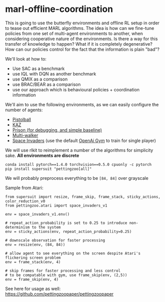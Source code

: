 # marl-offline-coordination

This is going to use the butterfly environments and offline RL setup in order to tease out efficient MARL algorithms. 
The idea is how can we fine-tune policies from one set of multi-agent environments to another, when considering cooperative nature of the environments. Is there a way for this transfer of knowledge to happen? What if it is completely degenerative? How can our policies control for the fact that the information is plain "bad"? 

We'll look at how to:

*  Use SAC as a benchmark
*  use IQL with DQN as another benchmark
*  use QMIX as a comparison
*  use BRAC/BEAR as a comparison
*  use our approach which is behavioural policies + coordination information

We'll aim to use the following environments, as we can easily configure the number of agents:

*  [Pistolball](https://www.pettingzoo.ml/butterfly/pistonball)
*  [KAZ](https://www.pettingzoo.ml/butterfly/knights_archers_zombies)
*  [Prison (for debugging, and simple baseline)](https://www.pettingzoo.ml/butterfly/prison)
*  [Multi-walker](https://www.pettingzoo.ml/sisl/multiwalker)
*  [Space Invaders](https://www.pettingzoo.ml/atari/space_invaders) (use the default [OpenAi Gym](https://gym.openai.com/envs/SpaceInvaders-v0/) to train for single player)


We will use rlkit to reimplement a number of the algorithms for simplicity sake. **All environments are discrete**

```
conda install pytorch==1.4.0 torchvision==0.5.0 cpuonly -c pytorch
pip install supersuit "pettingzoo[all]"
```

We will probably preprocess everything to be `[84, 84]` over grayscale

Sample from Atari:

```
from supersuit import resize, frame_skip, frame_stack, sticky_actions, color_reduction_v0
from pettingzoo.atari import space_invaders_v1

env = space_invaders_v1.env()

# repeat_action_probability is set to 0.25 to introduce non-determinism to the system
env = sticky_actions(env, repeat_action_probability=0.25)

# downscale observation for faster processing
env = resize(env, (84, 84))

# allow agent to see everything on the screen despite Atari's flickering screen problem
env = frame_stack(env, 4)

# skip frames for faster processing and less control
# to be compatable with gym, use frame_skip(env, (2,5))
env = frame_skip(env, 4)
```

See here for usage as well: https://github.com/pettingzoopaper/pettingzoopaper
